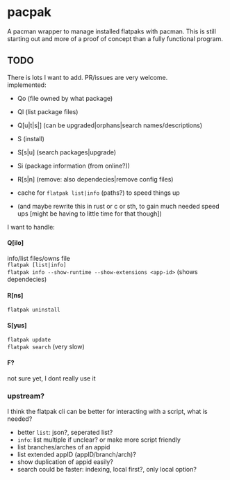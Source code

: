 # pacpak
A pacman wrapper to manage installed flatpaks with pacman. This is still starting out and more of a proof of concept than a fully functional program.  

## TODO
There is lots I want to add. PR/issues are very welcome.  
implemented:  
- Qo (file owned by what package)
- Ql (list package files)
- Q\[u|t|s|\] (can be upgraded|orphans|search names/descriptions)
- S  (install)
- S\[s|u\] (search packages|upgrade)
- Si    (package information (from online?))
- R\[s|n\] (remove: also dependecies|remove config files)
- cache for `flatpak list|info` (paths?) to speed things up

- (and maybe rewrite this in rust or c or sth, to gain much needed speed ups [might be having to little time for that though])  

I want to handle:
#### Q\[ilo\]
info/list files/owns file  
`flatpak [list|info]`  
`flatpak info --show-runtime --show-extensions <app-id>` (shows dependecies)  

#### R\[ns\]
`flatpak uninstall`  
#### S\[yus\]
`flatpak update`  
`flatpak search`    (very slow)  
#### F?
not sure yet, I dont really use it  

### upstream?
I think the flatpak cli can be better for interacting with a script, what is needed?  
- better `list`: json?, seperated list?
- `info`: list multiple if unclear? or make more script friendly
- list branches/arches of an appid
- list extended appID (appID/branch/arch)?
- show duplication of appid easily?
- search could be faster: indexing, local first?, only local option?
